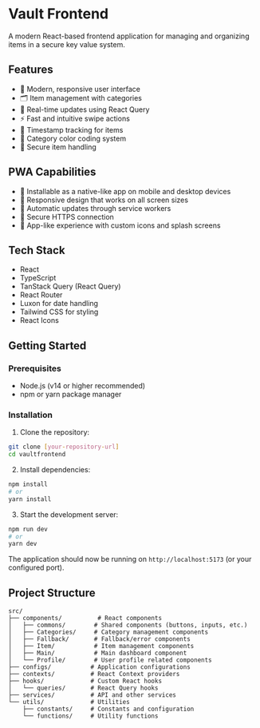 # Vault Frontend

A modern React-based frontend application for managing and organizing items in a secure key value system.

## Features

- 📱 Modern, responsive user interface
- 🗂️ Item management with categories
- 🔄 Real-time updates using React Query
- ⚡ Fast and intuitive swipe actions
- 📅 Timestamp tracking for items
- 🎨 Category color coding system
- 🔐 Secure item handling

## PWA Capabilities

- 📱 Installable as a native-like app on mobile and desktop devices
- 📱 Responsive design that works on all screen sizes
- 🔄 Automatic updates through service workers
- 🔐 Secure HTTPS connection
- 📱 App-like experience with custom icons and splash screens

## Tech Stack

- React
- TypeScript
- TanStack Query (React Query)
- React Router
- Luxon for date handling
- Tailwind CSS for styling
- React Icons

## Getting Started

### Prerequisites

- Node.js (v14 or higher recommended)
- npm or yarn package manager

### Installation

1. Clone the repository:

```bash
git clone [your-repository-url]
cd vaultfrontend
```

2. Install dependencies:

```bash
npm install
# or
yarn install
```

3. Start the development server:

```bash
npm run dev
# or
yarn dev
```

The application should now be running on `http://localhost:5173` (or your configured port).

## Project Structure

```
src/
├── components/          # React components
│   ├── commons/        # Shared components (buttons, inputs, etc.)
│   ├── Categories/     # Category management components
│   ├── Fallback/       # Fallback/error components
│   ├── Item/           # Item management components
│   ├── Main/           # Main dashboard component
│   └── Profile/        # User profile related components
├── configs/           # Application configurations
├── contexts/          # React Context providers
├── hooks/             # Custom React hooks
│   └── queries/       # React Query hooks
├── services/          # API and other services
└── utils/             # Utilities
    ├── constants/     # Constants and configuration
    └── functions/     # Utility functions
```